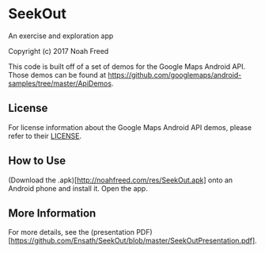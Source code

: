 SeekOut
===================================

An exercise and exploration app

Copyright (c) 2017 Noah Freed

This code is built off of a set of demos for the Google Maps Android API. Those demos can be found at https://github.com/googlemaps/android-samples/tree/master/ApiDemos.

License
-------

For license information about the Google Maps Android API demos, please refer to their [LICENSE](https://github.com/googlemaps/android-samples/blob/master/LICENSE).

How to Use
-------
(Download the .apk)[http://noahfreed.com/res/SeekOut.apk] onto an Android phone and install it. Open the app.

More Information
-------
For more details, see the (presentation PDF)[https://github.com/Ensath/SeekOut/blob/master/SeekOutPresentation.pdf].
